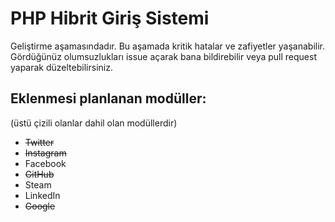 # PHP Hibrit Giriş Sistemi
Geliştirme aşamasındadır. Bu aşamada kritik hatalar ve zafiyetler yaşanabilir. Gördüğünüz olumsuzlukları issue açarak bana bildirebilir veya pull request yaparak düzeltebilirsiniz.

## Eklenmesi planlanan modüller:
(üstü çizili olanlar dahil olan modüllerdir)
+ ~~Twitter~~	
+ ~~Instagram~~
+ Facebook
+ ~~GitHub~~
+ Steam
+ LinkedIn
+ ~~Google~~
